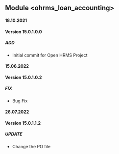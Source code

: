 ## Module <ohrms_loan_accounting>

#### 18.10.2021
#### Version 15.0.1.0.0
##### ADD
- Initial commit for Open HRMS Project

#### 15.06.2022
#### Version 15.0.1.0.2
##### FIX
- Bug Fix

#### 26.07.2022
#### Version 15.0.1.1.2
##### UPDATE
- Change the PO file